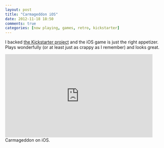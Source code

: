 ```yaml
---
layout: post
title: "Carmageddon iOS"
date: 2012-11-18 18:50
comments: true
categories: [now playing, games, retro, kickstarter]
---
```


I backed [the Kickstarter project](http://www.kickstarter.com/projects/stainlessgames/carmageddon-reincarnation) and the iOS game is just the right appetizer. Plays wonderfully (or at least just as crappy as I remember) and looks great.

<iframe width="480" height="270" src="http://www.youtube.com/embed/7BwcC7Bsfsc?rel=0" frameborder="0" allowfullscreen></iframe>
Carmageddon on iOS.
